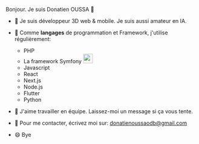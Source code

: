 Bonjour. Je suis Donatien OUSSA 👋

* 🔭 Je suis développeur 3D web & mobile. Je suis aussi amateur en IA. 
* 🌱 Comme **langages** de programmation et Framework, j'utilise régulièrement: 
    * PHP 
    * La framework Symfony <img width="25" height="25" src="https://cdn.jsdelivr.net/gh/devicons/devicon/icons/symfony/symfony-original.svg" />
    * Javascript
    * React
    * Next.js
    * Node.js 
    * Flutter
    * Python
    
          
* 👯 J'aime travailler en équipe. Laissez-moi un message si ça vous tente.
* 💬 Pour me contacter, écrivez moi sur: donatienoussaodb@gmail.com
* 😄 Bye
